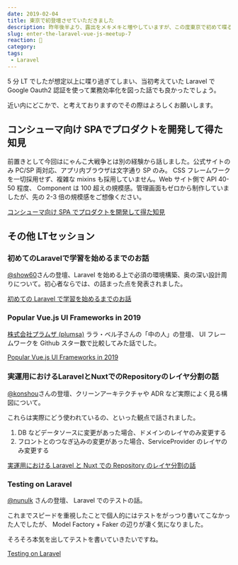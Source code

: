```yaml
---
date: 2019-02-04
title: 東京で初登壇させていただきました
description: 昨年後半より、露出をメキメキと増やしていますが、この度東京で初めて喋る機会をいただきました。
slug: enter-the-laravel-vue-js-meetup-7
reaction: 🗼
category: 
tags: 
 - Laravel
---
```


5 分 LT でしたが想定以上に喋り過ぎてしまい、当初考えていた Laravel で Google Oauth2 認証を使って業務効率化を図った話でも良かったでしょう。

近い内にどこかで、と考えておりますのでその際はよろしくお願いします。

## コンシューマ向け SPAでプロダクトを開発して得た知見

前置きとして今回はにゃんこ大戦争とは別の経験から話しました。公式サイトのみ PC/SP 両対応、アプリ内ブラウザは文字通り SP のみ。 CSS フレームワークを一切採用せず、複雑な mixins も採用していません。Web サイト側で API 40-50 程度、 Component は 100 超えの規模感。管理画面もゼロから制作していましたが、先の 2-3 倍の規模感をご想像ください。

<a class="link-preview" href="https://slides.com/jiyuujin/20190131">コンシューマ向け SPA でプロダクトを開発して得た知見</a>

## その他 LTセッション

### 初めてのLaravelで学習を始めるまでのお話

[@show60](https://twitter.com/show60)さんの登壇、Laravel を始める上で必須の環境構築、奥の深い設計周りについて。初心者ならでは、の詰まった点を発表されました。

<a class="link-preview" href="https://speakerdeck.com/show60/chu-metefalselaraveldexue-xi-woshi-merumadefalseohua">初めての Laravel で学習を始めるまでのお話</a>

### Popular Vue.js UI Frameworks in 2019

[株式会社プラムザ (plumsa)](https://www.plumsa.co.jp/) ララ・ベル子さんの「中の人」の登壇、 UI フレームワークを Github スター数で比較してみた話でした。

<a class="link-preview" href="https://speakerdeck.com/fromarm4/popular-vue-dot-js-ui-frameworks-in-2019">Popular Vue.js UI Frameworks in 2019</a>

### 実運用におけるLaravelとNuxtでのRepositoryのレイヤ分割の話

[@konshou](https://twitter.com/konshou)さんの登壇、クリーンアーキテクチャや ADR など実際によく見る構図について。

これらは実際にどう使われているの、といった観点で話されました。

1. DB などデータソースに変更があった場合、ドメインのレイヤのみ変更する
2. フロントとのつなぎ込みの変更があった場合、ServiceProvider のレイヤのみ変更する

<a class="link-preview" href="https://speakerdeck.com/konshou/shi-yun-yong-niokerularaveltonuxtdefalserepositoryfalsereiyafen-ge-falsehua">実運用における Laravel と Nuxt での Repository のレイヤ分割の話</a>

### Testing on Laravel

[@nunulk](https://twitter.com/nunulk) さんの登壇、 Laravel でのテストの話。

これまでスピードを重視したことで個人的にはテストをがっつり書いてこなかった人でしたが、 Model Factory + Faker の辺りが凄く気になりました。

そろそろ本気を出してテストを書いていきたいですね。

<a class="link-preview" href="https://speakerdeck.com/nunulk/testing-on-laravel">Testing on Laravel</a>

